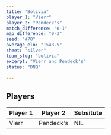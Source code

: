 ```yaml
---
title: "Bolivia"
player_1: "Vierr"
player_2: "Pendeck's"
match_difference: "0-1"
map_difference: "0-3"
seed: "#78"
average_elo: "1548.5"
sheet: "silver"
team_slug: "bolivia"
excerpt: "Vierr and Pendeck's"
status: "DNQ"

---
```

## Players

| Player 1 | Player 2 | Subsitute |
| -- | -- | -- |
| Vierr | Pendeck's | NIL |
